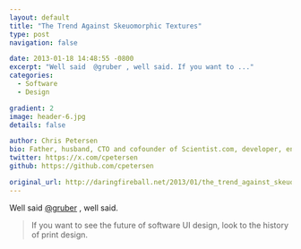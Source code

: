 ```yaml
---
layout: default
title: "The Trend Against Skeuomorphic Textures"
type: post
navigation: false

date: 2013-01-18 14:48:55 -0800
excerpt: "Well said  @gruber , well said. If you want to ..."
categories:
  - Software
  - Design

gradient: 2
image: header-6.jpg
details: false

author: Chris Petersen
bio: Father, husband, CTO and cofounder of Scientist.com, developer, entrepreneur and technologist.
twitter: https://x.com/cpetersen
github: https://github.com/cpetersen

original_url: http://daringfireball.net/2013/01/the_trend_against_skeuomorphism
---
```



Well said  [@gruber](https://twitter.com/gruber) , well said.

 > If you want to see the future of software UI design, look to the history of print design.

